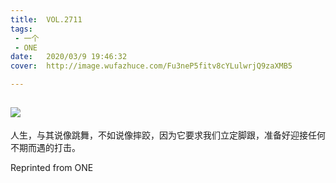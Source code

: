```yaml
---
title:	VOL.2711
tags:
 - 一个
 - ONE
date:	2020/03/9 19:46:32
cover:	http://image.wufazhuce.com/Fu3neP5fitv8cYLulwrjQ9zaXMB5

---
```

![](http://image.wufazhuce.com/Fu3neP5fitv8cYLulwrjQ9zaXMB5)
---

人生，与其说像跳舞，不如说像摔跤，因为它要求我们立定脚跟，准备好迎接任何不期而遇的打击。
 
Reprinted from ONE
